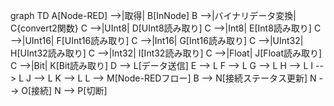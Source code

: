 graph TD
    A[Node-RED] -->|取得| B[InNode]
    B -->|バイナリデータ変換| C{convert2関数}
    C -->|UInt8| D[UInt8読み取り]
    C -->|Int8| E[Int8読み取り]
    C -->|UInt16| F[UInt16読み取り]
    C -->|Int16| G[Int16読み取り]
    C -->|UInt32| H[UInt32読み取り]
    C -->|Int32| I[Int32読み取り]
    C -->|Float| J[Float読み取り]
    C -->|Bit| K[Bit読み取り]
    D --> L[データ送信]
    E --> L
    F --> L
    G --> L
    H --> L
    I --> L
    J --> L
    K --> L
    L --> M[Node-REDフロー]
    B --> N[接続ステータス更新]
    N --> O[接続]
    N --> P[切断]
